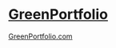 # [GreenPortfolio](https://greenportfolio.com)
[GreenPortfolio.com](GreenPortfolio_Logo_blue.webp "GreenPortfolio.com")

